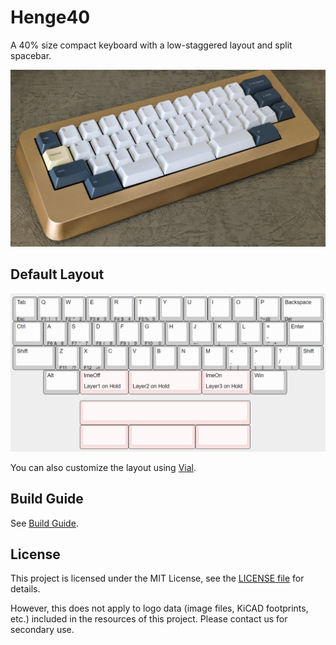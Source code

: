 # Henge40

A 40% size compact keyboard with a low-staggered layout and split spacebar.

![Henge40 real image](image/henge40-real.jpg)

## Default Layout

![Henge40 layouts](image/henge40-layout.png)

You can also customize the layout using [Vial](https://get.vial.today/).

## Build Guide

See [Build Guide](doc/buildguide.md).

## License

This project is licensed under the MIT License, see the [LICENSE file](LICENSE) for details.

However, this does not apply to logo data (image files, KiCAD footprints, etc.) included in the resources of this project. Please contact us for secondary use.
